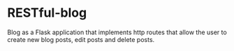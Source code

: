 # RESTful-blog
Blog as a Flask application that implements http routes that allow the user to create new blog posts, edit posts and delete posts.
